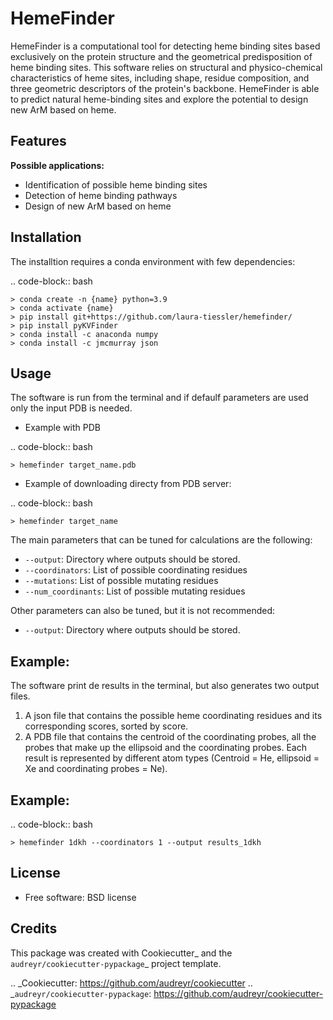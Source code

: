 HemeFinder
==========

HemeFinder is a computational tool for detecting heme binding sites based exclusively on the protein structure and the geometrical predisposition of heme binding sites. This software relies on structural and physico-chemical characteristics of heme sites, including shape, residue composition, and three geometric descriptors of the protein's backbone.  HemeFinder is able to predict natural heme-binding sites and explore the potential to design new ArM based on heme.


Features
--------

**Possible applications:**

* Identification of possible heme binding sites
* Detection of heme binding pathways
* Design of new ArM based on heme 

Installation
--------

The installtion requires a conda environment with few dependencies:

.. code-block:: bash

    > conda create -n {name} python=3.9
    > conda activate {name}
    > pip install git+https://github.com/laura-tiessler/hemefinder/
    > pip install pyKVFinder
    > conda install -c anaconda numpy 
    > conda install -c jmcmurray json 

Usage
--------

The software is run from the terminal and if defaulf parameters are used only the input PDB is needed.

* Example with PDB
  
.. code-block:: bash
    
    > hemefinder target_name.pdb

* Example of downloading directy from PDB server:
  
.. code-block:: bash
    
    > hemefinder target_name

The main parameters that can be tuned for calculations are the following:

* `--output`: Directory where outputs should be stored. 
* `--coordinators`: List of possible coordinating residues
* `--mutations`: List of possible mutating residues
* `--num_coordinants`: List of possible mutating residues


Other parameters can also be tuned, but it is not recommended:

* `--output`: Directory where outputs should be stored. 


Example:
--------

The software print de results in the terminal, but also generates two output files. 

1. A json file that contains the possible heme coordinating residues and its corresponding scores, sorted by score. 
2. A PDB file that contains the centroid of the coordinating probes, all the probes that make up the ellipsoid and the coordinating probes. Each result is represented by different atom types (Centroid = He, ellipsoid = Xe and coordinating probes = Ne).

<picture>
  <source media="(prefers-color-scheme: light)" srcset="https://raw.githubusercontent.com/laura-tiessler/hemefinder/blob/main/docs/Tutorial_heme.png" width="850" class="center">
</picture>


Example:
--------

.. code-block:: bash
    
    > hemefinder 1dkh --coordinators 1 --output results_1dkh


License
--------

* Free software: BSD license

Credits
-------
This package was created with Cookiecutter_ and 
the `audreyr/cookiecutter-pypackage`_ project template.

.. _Cookiecutter: https://github.com/audreyr/cookiecutter
.. _`audreyr/cookiecutter-pypackage`: https://github.com/audreyr/cookiecutter-pypackage
